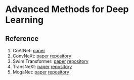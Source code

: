 # Advanced Methods for Deep Learning

## Reference

01. CoAtNet: [paper](https://arxiv.org/abs/2106.04803)
02. ConvNeXt: [paper](https://arxiv.org/abs/2201.03545) [repository](https://github.com/facebookresearch/ConvNeXt)
03. Swim Transformer: [paper](https://arxiv.org/abs/2103.14030) [repository](https://github.com/microsoft/Swin-Transformer)
04. TransNeXt: [paper](https://arxiv.org/abs/2311.17132) [repository](https://github.com/DaiShiResearch/TransNeXt)
05. MogaNet: [paper](https://arxiv.org/abs/2211.03295) [repository](https://github.com/Westlake-AI/MogaNet)
